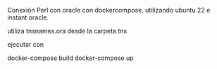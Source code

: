 Conexión Perl con oracle con dockercompose, utilizando ubuntu 22 e instant oracle.

utiliza tnsnames.ora desde la carpeta tns

ejecutar con

docker-compose build
docker-compose up
